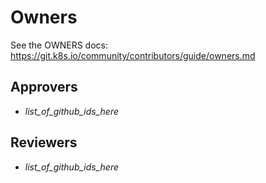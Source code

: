 # Owners

See the OWNERS docs: https://git.k8s.io/community/contributors/guide/owners.md

## Approvers

- _list_of_github_ids_here_

## Reviewers

- _list_of_github_ids_here_

